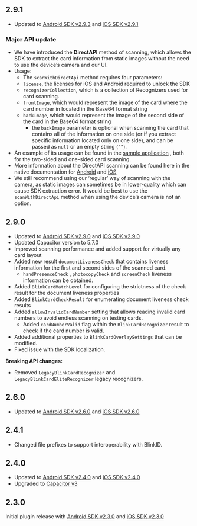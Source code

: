 ## 2.9.1

- Updated to [Android SDK v2.9.3](https://github.com/blinkcard/blinkcard-android/releases/tag/v2.9.3) and [iOS SDK v2.9.1](https://github.com/BlinkCard/blinkcard-ios/releases/tag/v2.9.1)

### Major API update

- We have introduced the **DirectAPI** method of scanning, which allows the SDK to extract the card information from static images without the need to use the device’s camera and our UI.
- Usage:
    - The `scanWithDirectApi` method requires four parameters:
    - `license`, the licenses for iOS and Android required to unlock the SDK
    - `recognizerCollection`, which is a collection of Recognizers used for card scanning.
    - `frontImage`, which would represent the image of the card where the card number in located in the Base64 format string
    - `backImage`,  which would represent the image of the second side of the card in the Base64 format string
        - the `backImage` parameter is optional when scanning the card that contains all of the information on one side (or if you extract specific information located only on one side), and can be passed as `null` or an empty string (`””`). 
- An example of its usage can be found in the [sample application](https://github.com/blinkcard/blinkcard-capacitor/blob/main/sample_files/home.page.ts) , both for the two-sided and one-sided card scanning. 
- More information about the DirectAPI scanning can be found here in the native documentation for [Android](https://github.com/BlinkCard/blinkcard-android?tab=readme-ov-file#direct-api) and [iOS](https://github.com/BlinkCard/blinkcard-ios?tab=readme-ov-file#direct-api-processing)
- We still recommend using our ‘regular’ way of scanning with the camera, as static images can sometimes be in lower-quality which can cause SDK extraction error. It would be best to use the `scanWithDirectApi` method when using the device’s camera is not an option.

## 2.9.0

- Updated to [Android SDK v2.9.0](https://github.com/blinkcard/blinkcard-android/releases/tag/v2.9.0) and [iOS SDK v2.9.0](https://github.com/BlinkCard/blinkcard-ios/releases/tag/v2.9.0)
- Updated Capacitor version to 5.7.0
- Improved scanning performance and added support for virtually any card layout
- Added new result `documentLivenessCheck` that contains liveness information for the first and second sides of the scanned card.
    - `handPresenceCheck` , `photocopyCheck` and `screenCheck` liveness information can be obtained.
- Added `BlinkCardMatchLevel` for configuring the strictness of the check result for the document liveness properties
- Added `BlinkCardCheckResult` for enumerating document liveness check results
- Added `allowInvalidCardNumber` setting that allows reading invalid card numbers to avoid endless scanning on testing cards.
    - Added `cardNumberValid` flag within the `BlinkCardRecognizer` result to check if the card number is valid.
- Added additional properties to `BlinkCardOverlaySettings` that can be modified.
- Fixed issue with the SDK localization.

**Breaking API changes:**
- Removed `LegacyBlinkCardRecognizer` and `LegacyBlinkCardEliteRecognizer` legacy recognizers.

## 2.6.0

- Updated to [Android SDK v2.6.0](https://github.com/BlinkCard/blinkcard-android/releases/tag/v2.6.0) and [iOS SDK v2.6.0](https://github.com/BlinkCard/blinkcard-ios/releases/tag/v2.6.0)

## 2.4.1

- Changed file prefixes to support interoperability with BlinkID.

## 2.4.0

- Updated to [Android SDK v2.4.0](https://github.com/BlinkCard/blinkcard-android/releases/tag/v2.4.0) and [iOS SDK v2.4.0](https://github.com/BlinkCard/blinkcard-ios/releases/tag/v2.4.0)
- Upgraded to [Capacitor v3](https://capacitorjs.com/docs/updating/3-0)

## 2.3.0

Initial plugin release with [Android SDK v2.3.0](https://github.com/BlinkCard/blinkcard-android/releases/tag/v2.3.0) and [iOS SDK v2.3.0](https://github.com/BlinkCard/blinkcard-ios/releases/tag/v2.3.0)
